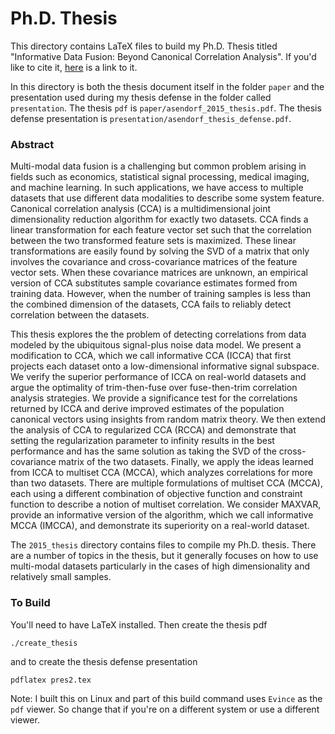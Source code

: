 # Ph.D. Thesis

This directory contains LaTeX files to build my Ph.D. Thesis titled "Informative Data
Fusion: Beyond Canonical Correlation Analysis". If you'd like to cite it,
[here](https://deepblue.lib.umich.edu/handle/2027.42/113419) is a link to it. 

In this directory is both the thesis document itself in the folder `paper` and the
presentation used during my thesis defense in the folder called `presentation`.
The thesis `pdf` is `paper/asendorf_2015_thesis.pdf`. The thesis defense presentation
is `presentation/asendorf_thesis_defense.pdf`.

### Abstract

Multi-modal data fusion is a challenging but common problem arising in fields such as
economics, statistical signal processing, medical imaging, and machine learning. In such
applications, we have access to multiple datasets that use different data modalities to
describe some system feature. Canonical correlation analysis (CCA) is a multidimensional
joint dimensionality reduction algorithm for exactly two datasets. CCA finds a
linear transformation for each feature vector set such that the correlation between the
two transformed feature sets is maximized. These linear transformations are easily found
by solving the SVD of a matrix that only involves the covariance and cross-covariance
matrices of the feature vector sets. When these covariance matrices are unknown, an
empirical version of CCA substitutes sample covariance estimates formed from training
data. However, when the number of training samples is less than the combined dimension of
the datasets, CCA fails to reliably detect correlation between the datasets. 

This thesis explores the the problem of detecting correlations from data modeled by the
ubiquitous signal-plus noise data model. We present a modification to CCA, which we call
informative CCA (ICCA) that first projects each dataset onto a low-dimensional informative
signal subspace. We verify the superior performance of ICCA on real-world datasets and
argue the optimality of trim-then-fuse over fuse-then-trim correlation analysis
strategies. We provide a significance test for the correlations returned by ICCA and
derive improved estimates of the population canonical vectors using insights from random
matrix theory. We then extend the analysis of CCA to regularized CCA (RCCA) and
demonstrate that setting the regularization parameter to infinity results in the best
performance and has the same solution as taking the SVD of the cross-covariance matrix of
the two datasets. Finally, we apply the ideas learned from ICCA to multiset CCA (MCCA),
which analyzes correlations for more than two datasets. There are multiple formulations of
multiset CCA (MCCA), each using a different combination of objective function and
constraint function to describe a notion of multiset correlation. We consider MAXVAR,
provide an informative version of the algorithm, which we call informative MCCA (IMCCA),
and demonstrate its superiority on a real-world dataset.

The `2015_thesis` directory contains files to compile my Ph.D. thesis. There
are a number of topics in the thesis, but it generally focuses on how to use
multi-modal datasets particularly in the cases of high dimensionality and
relatively small samples.

### To Build

You'll need to have LaTeX installed. Then create the thesis pdf
```
./create_thesis
```
and to create the thesis defense presentation
```
pdflatex pres2.tex
```
Note: I built this on Linux and part of this build command uses `Evince` as the `pdf`
viewer. So change that if you're on a different system or use a different viewer.